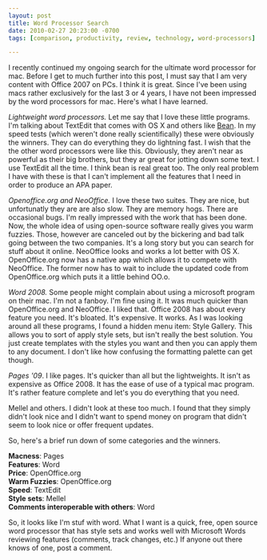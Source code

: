 ```yaml
---
layout: post
title: Word Processor Search
date: 2010-02-27 20:23:00 -0700
tags: [comparison, productivity, review, technology, word-processors]

---
```

I recently continued my ongoing search for the ultimate word processor for mac. Before I get to much further into this post, I must say that I am very content with Office 2007 on PCs. I think it is great. Since I've been using macs rather exclusively for the last 3 or 4 years, I have not been impressed by the word processors for mac. Here's what I have learned.  
<!--more-->
_Lightweight word processors._ Let me say that I love these little programs. I'm talking about TextEdit that comes with OS X and others like [Bean](http://www.bean-osx.com/Bean.html). In my speed tests (which weren't done really scientifically) these were obviously the winners. They can do everything they do lightning fast. I wish that the the other word processors were like this. Obviously, they aren't near as powerful as their big brothers, but they ar great for jotting down some text. I use TextEdit all the time. I think bean is real great too. The only real problem I have with these is that I can't implement all the features that I need in order to produce an APA paper.  

_Openoffice.org and NeoOffice._ I love these two suites. They are nice, but unfortunatly they are are also slow. They are memory hogs. There are occasional bugs. I'm really impressed with the work that has been done. Now, the whole idea of using open-source software really gives you warm fuzzies. Those, however are canceled out by the bickering and bad talk going between the two companies. It's a long story but you can search for stuff about it online. NeoOffice looks and works a lot better with OS X. OpenOffice.org now has a native app which allows it to compete with NeoOffice. The former now has to wait to include the updated code from OpenOffice.org which puts it a little behind OO.o.  

_Word 2008\._ Some people might complain about using a microsoft program on their mac. I'm not a fanboy. I'm fine using it. It was much quicker than OpenOffice.org and NeoOffice. I liked that. Office 2008 has about every feature you need. It's bloated. It's expensive. It works. As I was looking around all these programs, I found a hidden menu item: Style Gallery. This allows you to sort of apply style sets, but isn't really the best solution. You just create templates with the styles you want and then you can apply them to any document. I don't like how confusing the formatting palette can get though.  

_Pages '09_. I like pages. It's quicker than all but the lightweights. It isn't as expensive as Office 2008\. It has the ease of use of a typical mac program. It's rather feature complete and let's you do everything that you need.  

Mellel and others. I didn't look at these too much. I found that they simply didn't look nice and I didn't want to spend money on program that didn't seem to look nice or offer frequent updates.  

So, here's a brief run down of some categories and the winners.  

**Macness**: Pages  
**Features**: Word  
**Price**: OpenOffice.org  
**Warm Fuzzies**: OpenOffice.org  
**Speed**: TextEdit  
**Style sets**: Mellel  
**Comments interoperable with others**: Word  

So, it looks like I'm stuf with word. What I want is a quick, free, open source word processor that has style sets and works well with Microsoft Words reviewing features (comments, track changes, etc.) If anyone out there knows of one, post a comment.